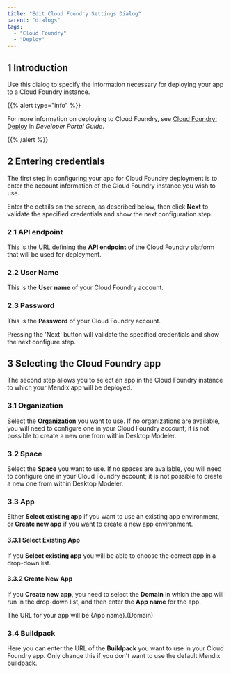 ```yaml
---
title: "Edit Cloud Foundry Settings Dialog"
parent: "dialogs"
tags:
  - "Cloud Foundry"
  - "Deploy"
---
```


## 1 Introduction

Use this dialog to specify the information necessary for deploying your app to a Cloud Foundry instance.

{{% alert type="info" %}}

For more information on deploying to Cloud Foundry, see [Cloud Foundry: Deploy](/developerportal/deploy/cloud-foundry-deploy) in *Developer Portal Guide*.

{{% /alert %}}

## 2 Entering credentials

The first step in configuring your app for Cloud Foundry deployment is to enter the account information of the Cloud Foundry instance you wish to use.

Enter the details on the screen, as described below, then click **Next** to validate the specified credentials and show the next configuration step.

### 2.1 API endpoint

This is the URL defining the **API endpoint** of the Cloud Foundry platform that will be used for deployment.

### 2.2 User Name

This is the **User name** of your Cloud Foundry account.

### 2.3 Password

This is the **Password** of your Cloud Foundry account.

Pressing the 'Next' button will validate the specified credentials and show the next configure step.

## 3 Selecting the Cloud Foundry app

The second step allows you to select an app in the Cloud Foundry instance to which your Mendix app will be deployed.

### 3.1 Organization

Select the **Organization** you want to use. If no organizations are available, you will need to configure one in your Cloud Foundry account; it is not possible to create a new one from within Desktop Modeler.

### 3.2 Space

Select the **Space** you want to use.  If no spaces are available, you will need to configure one in your Cloud Foundry account; it is not possible to create a new one from within Desktop Modeler.

### 3.3 App

Either **Select existing app** if you want to use an existing app environment, or **Create new app** if you want to create a new app environment.

#### 3.3.1 Select Existing App

If you **Select existing app** you will be able to choose the correct app in a drop-down list.

#### 3.3.2 Create New App

If you **Create new app**, you need to select the **Domain** in which the app will run in the drop-down list, and then enter the **App name** for the app.

The URL for your app will be {App name}.(Domain)

### 3.4 Buildpack

Here you can enter the URL of the **Buildpack** you want to use in your Cloud Foundry app. Only change this if you don't want to use the default Mendix buildpack.
